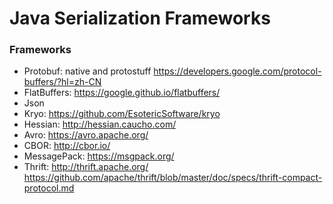 Java Serialization Frameworks
==============================


### Frameworks

* Protobuf: native and protostuff  https://developers.google.com/protocol-buffers/?hl=zh-CN
* FlatBuffers: https://google.github.io/flatbuffers/
* Json
* Kryo: https://github.com/EsotericSoftware/kryo
* Hessian: http://hessian.caucho.com/
* Avro: https://avro.apache.org/
* CBOR: http://cbor.io/
* MessagePack: https://msgpack.org/
* Thrift: http://thrift.apache.org/ https://github.com/apache/thrift/blob/master/doc/specs/thrift-compact-protocol.md
